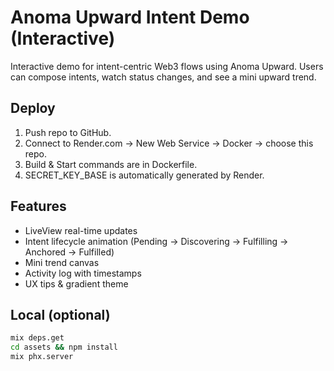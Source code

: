 # Anoma Upward Intent Demo (Interactive)

Interactive demo for intent-centric Web3 flows using Anoma Upward. Users can compose intents, watch status changes, and see a mini upward trend.

## Deploy
1. Push repo to GitHub.
2. Connect to Render.com → New Web Service → Docker → choose this repo.
3. Build & Start commands are in Dockerfile.
4. SECRET_KEY_BASE is automatically generated by Render.

## Features
- LiveView real-time updates
- Intent lifecycle animation (Pending → Discovering → Fulfilling → Anchored → Fulfilled)
- Mini trend canvas
- Activity log with timestamps
- UX tips & gradient theme

## Local (optional)
```bash
mix deps.get
cd assets && npm install
mix phx.server
